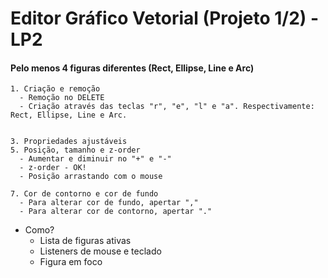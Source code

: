 # Editor Gráfico Vetorial (Projeto 1/2) - LP2
#### Pelo menos 4 figuras diferentes (Rect, Ellipse, Line e Arc)
    1. Criação e remoção
      - Remoção no DELETE
      - Criação através das teclas "r", "e", "l" e "a". Respectivamente: Rect, Ellipse, Line e Arc.


    3. Propriedades ajustáveis
    5. Posição, tamanho e z-order
      - Aumentar e diminuir no "+" e "-"
      - z-order - OK!
      - Posição arrastando com o mouse

    7. Cor de contorno e cor de fundo
      - Para alterar cor de fundo, apertar ","
      - Para alterar cor de contorno, apertar "."
- Como?
    - Lista de figuras ativas
    - Listeners de mouse e teclado
    - Figura em foco
